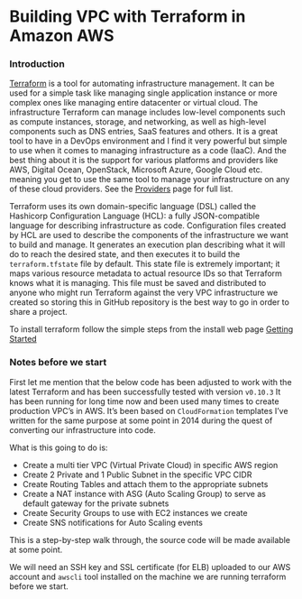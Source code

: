 # Building VPC with Terraform in Amazon AWS

### Introduction

[Terraform](https://www.terraform.io/) is a tool for automating infrastructure management. It can be used for a simple task like managing single application instance or more complex ones like managing entire datacenter or virtual cloud. The infrastructure Terraform can manage includes low-level components such as compute instances, storage, and networking, as well as high-level components such as DNS entries, SaaS features and others. It is a great tool to have in a DevOps environment and I find it very powerful but simple to use when it comes to managing infrastructure as a code (IaaC). And the best thing about it is the support for various platforms and providers like AWS, Digital Ocean, OpenStack, Microsoft Azure, Google Cloud etc. meaning you get to use the same tool to manage your infrastructure on any of these cloud providers. See the [Providers](https://www.terraform.io/docs/providers/index.html) page for full list.

Terraform uses its own domain-specific language (DSL) called the Hashicorp Configuration Language (HCL): a fully JSON-compatible language for describing infrastructure as code. Configuration files created by HCL are used to describe the components of the infrastructure we want to build and manage. It generates an execution plan describing what it will do to reach the desired state, and then executes it to build the `terraform.tfstate` file by default. This state file is extremely important; it maps various resource metadata to actual resource IDs so that Terraform knows what it is managing. This file must be saved and distributed to anyone who might run Terraform against the very VPC infrastructure we created so storing this in GitHub repository is the best way to go in order to share a project.

To install terraform follow the simple steps from the install web page [Getting Started](https://www.terraform.io/intro/getting-started/install.html)


### Notes before we start

First let me mention that the below code has been adjusted to work with the latest Terraform and has been successfully tested with version `v0.10.3` It has been running for long time now and been used many times to create production VPC’s in AWS. It’s been based on `CloudFormation` templates I’ve written for the same purpose at some point in 2014 during the quest of converting our infrastructure into code.

What is this going to do is:

  - Create a multi tier VPC (Virtual Private Cloud) in specific AWS region
  - Create 2 Private and 1 Public Subnet in the specific VPC CIDR
  - Create Routing Tables and attach them to the appropriate subnets
  - Create a NAT instance with ASG (Auto Scaling Group) to serve as default gateway for the private subnets
  - Create Security Groups to use with EC2 instances we create
  - Create SNS notifications for Auto Scaling events

This is a step-by-step walk through, the source code will be made available at some point.

We will need an SSH key and SSL certificate (for ELB) uploaded to our AWS account and `awscli` tool installed on the machine we are running terraform before we start.
